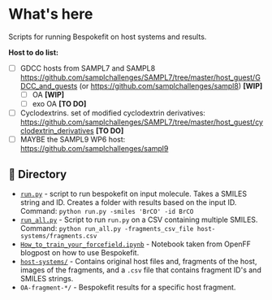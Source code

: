 # What's here
Scripts for running Bespokefit on host systems and results.

**Host to do list:**
- [ ] GDCC hosts from SAMPL7 and SAMPL8 https://github.com/samplchallenges/SAMPL7/tree/master/host_guest/GDCC_and_guests (or https://github.com/samplchallenges/sampl8) **[WIP]**
  - [ ] OA **[WIP]**
  - [ ] exo OA **[TO DO]**
- [ ] Cyclodextrins. set of modified cyclodextrin derivatives: https://github.com/samplchallenges/SAMPL7/tree/master/host_guest/cyclodextrin_derivatives **[TO DO]**
- [ ] MAYBE the SAMPL9 WP6 host: https://github.com/samplchallenges/sampl9

## 📂 Directory
- [`run.py`](run.py) - script to run bespokefit on input molecule. Takes a SMILES string and ID. Creates a folder with results based on the input ID. Command: `python run.py -smiles 'BrCO' -id BrCO`
- [`run_all.py`](run_all.py) - Script to run `run.py` on a CSV containing multiple SMILES. Command: `python run_all.py -fragments_csv_file host-systems/fragments.csv`
- [`How_to_train_your_forcefield.ipynb`](How_to_train_your_forcefield.ipynb) - Notebook taken from OpenFF blogpost on how to use Bespokefit.
- [`host-systems/`](host-systems/) - Contains original host files and, fragments of the host, images of the fragments, and a `.csv` file that contains fragment ID's and SMILES strings.
- `OA-fragment-*/` - Bespokefit results for a specific host fragment.
